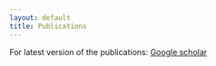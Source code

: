 ```yaml
---
layout: default
title: Publications
---
```


For latest version of the publications: [Google scholar](https://scholar.google.com/citations?hl=en&user=e0BF_m8AAAAJ)

